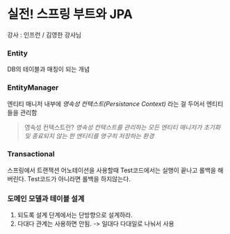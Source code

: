 # 실전! 스프링 부트와 JPA
강사 : 인프런 / 김영한 강사님

### Entity
DB의 테이블과 매칭이 되는 개념

### EntityManager
엔티티 매니저 내부에 *영속성 컨텍스트(Persistance Context)* 라는 걸 두어서 엔티티들을 관리함

> 영속성 컨텍스트란?
*영속성 컨텍스트를 관리하는 모든 엔티티 매니저가 초기화 및 종료되지 않는 한 엔티티를 영구히 저장하는 환경*

### Transactional
스프링에서 트랜잭션 어노테이션을 사용할때 Test코드에서는 실행이 끝나고 롤백을 해버린다. Test코드가 아니라면 롤백을 하지않는다.

### 도메인 모델과 테이블 설계
1. 되도록 설계 단계에서는 단방향으로 설계하라.
2. 다대다 관계는 사용하면 안됨. -> 일대다 다대일로 나눠서 사용